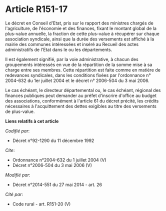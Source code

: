 # Article R151-17

Le décret en Conseil d'Etat, pris sur le rapport des ministres chargés de l'agriculture, de l'économie et des finances,
fixant le montant global de la plus-value annuelle, la fraction de cette plus-value à récupérer sur chaque association
syndicale, ainsi que la durée des versements est affiché à la mairie des communes intéressées et inséré au Recueil des actes
administratifs de l'Etat dans le ou les départements. 

Il est également signifié, par la voie administrative, à chacun des groupements intéressés en vue de la répartition de la
somme mise à sa charge entre ses membres. Cette répartition est faite comme en matière de redevances syndicales, dans les
conditions fixées par l'ordonnance n° 2004-632 du 1er juillet 2004 et le décret n° 2006-504 du 3 mai 2006. 

Le cas échéant, le directeur départemental ou, le cas échéant, régional des finances publiques peut demander au préfet
d'inscrire d'office au budget des associations, conformément à l'article 61 du décret précité, les crédits nécessaires à
l'acquittement des dettes exigibles au titre des versements de plus-value.

**Liens relatifs à cet article**

_Codifié par_:

  - Décret n°92-1290 du 11 décembre 1992

_Cite_:

  - Ordonnance n°2004-632 du 1 juillet 2004 (V)
  - Décret n°2006-504 du 3 mai 2006 (V)

_Modifié par_:

  - Décret n°2014-551 du 27 mai 2014 - art. 26

_Cité par_:

  - Code rural - art. R151-20 (V)
